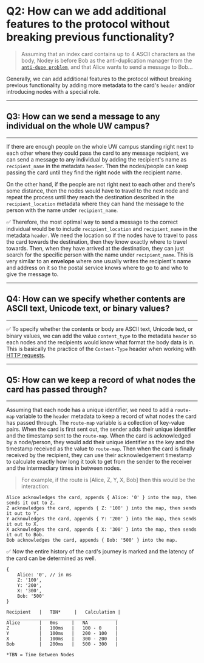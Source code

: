 # Q2: How can we add additional features to the protocol without breaking previous functionality?

> Assuming that an index card contains up to 4 ASCII characters as the body, Nodey is before Bob as the anti-duplication manager from the [`anti-dupe problem`](/anti-dupe.md), and that Alice wants to send a message to Bob...

Generally, we can add additional features to the protocol without breaking previous functionality by adding more metadata to the card's `header` and/or introducing nodes with a special role.

---
## Q3: How can we send a message to any individual on the whole UW campus?
---

If there are enough people on the whole UW campus standing right next to each other where they could pass the card to any message recipient, we can send a message to any individual by adding the recipient's name as `recipient_name` in the metadata `header`. Then the nodes/people can keep passing the card until they find the right node with the recipient name.

On the other hand, if the people are not right next to each other and there's some distance, then the nodes would have to travel to the next node and repeat the process until they reach the destination described in the `recipient_location` metadata where they can hand the message to the person with the name under `recipient_name`.

:white_check_mark: Therefore, the most optimal way to send a message to the correct individual would be to include `recipient_location` and `recipient_name` in the metadata `header`. We need the location so if the nodes have to travel to pass the card towards the destination, then they know exactly where to travel towards. Then, when they have arrived at the destination, they can just search for the specific person with the name under `recipient_name`. This is very similar to an **envelope** where one usually writes the recipient's name and address on it so the postal service knows where to go to and who to give the message to.

---
## Q4: How can we specify whether contents are ASCII text, Unicode text, or binary values?
---

:white_check_mark: To specify whether the contents or body are ASCII text, Unicode text, or binary values, we can add the value `content_type` to the metadata `header` so each nodes and the recipients would know what format the body data is in. This is basically the practice of the `Content-Type` header when working with [HTTP requests](https://developer.mozilla.org/en-US/docs/Web/HTTP/Headers/Content-Type).

---
## Q5: How can we keep a record of what nodes the card has passed through?
---

Assuming that each node has a unique identifier, we need to add a `route-map` variable to the `header` metadata to keep a record of what nodes the card has passed through. The `route-map` variable is a collection of key-value pairs. When the card is first sent out, the sender adds their unique identifier and the timestamp sent to the `route-map`. When the card is acknowledged by a node/person, they would add their unique identifier as the key and the timestamp received as the value to `route-map`. Then when the card is finally received by the recipient, they can use their acknowledgement timestamp to calculate exactly how long it took to get from the sender to the receiver and the intermediary times in between nodes.

> For example, if the route is [Alice, Z, Y, X, Bob] then this would be the interaction:

    Alice acknowledges the card, appends { Alice: '0' } into the map, then sends it out to Z.
    Z acknowledges the card, appends { Z: '100' } into the map, then sends it out to Y.
    Y acknowledges the card, appends { Y: '200' } into the map, then sends it out to X.
    X acknowledges the card, appends { X: '300' } into the map, then sends it out to Bob.
    Bob acknowledges the card, appends { Bob: '500' } into the map.

:white_check_mark: Now the entire history of the card's journey is marked and the latency of the card can be determined as well. 

    {
        Alice: '0', // in ms
        Z: '100',
        Y: '200',
        X: '300',
        Bob: '500'
    }

    Recipient   |   TBN*     |   Calculation |
    _________________________________________
    Alice       |   0ms     |   NA          |
    Z           |   100ms   |   100 - 0     |
    Y           |   100ms   |   200 - 100   |
    X           |   100ms   |   300 - 200   |
    Bob         |   200ms   |   500 - 300   |

    *TBN = Time Between Nodes
